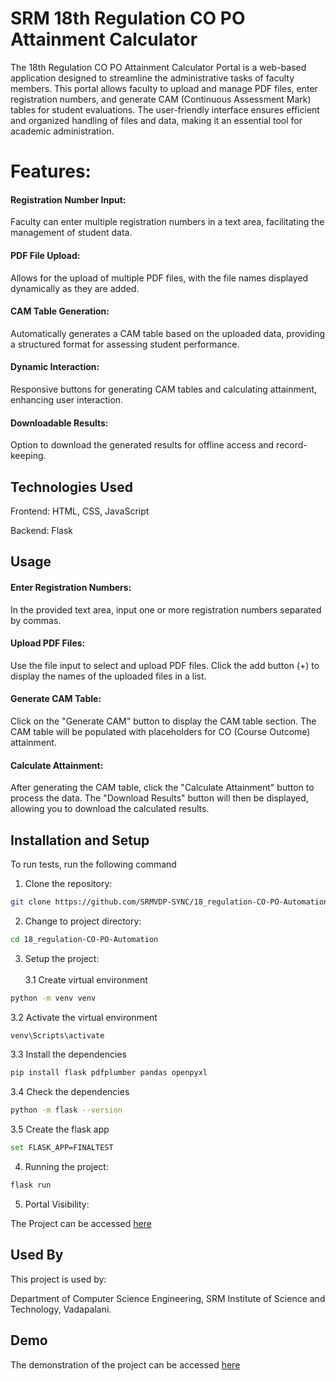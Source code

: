 
# SRM 18th Regulation CO PO Attainment Calculator

The 18th Regulation CO PO Attainment Calculator Portal is a web-based application designed to streamline the administrative tasks of faculty members. This portal allows faculty to upload and manage PDF files, enter registration numbers, and generate CAM (Continuous Assessment Mark) tables for student evaluations. The user-friendly interface ensures efficient and organized handling of files and data, making it an essential tool for academic administration.

# Features:

#### Registration Number Input: 
Faculty can enter multiple registration numbers in a text area, facilitating the management of student data.

#### PDF File Upload: 
 Allows for the upload of multiple PDF files, with the file names displayed dynamically as they are added.

#### CAM Table Generation: 
Automatically generates a CAM table based on the uploaded data, providing a structured format for assessing student performance.

#### Dynamic Interaction:
 Responsive buttons for generating CAM tables and calculating attainment, enhancing user interaction.

#### Downloadable Results: 
Option to download the generated results for offline access and record-keeping.

## Technologies Used
Frontend: HTML, CSS, JavaScript

Backend: Flask

## Usage

#### Enter Registration Numbers: 
In the provided text area, input one or more registration numbers separated by commas.

#### Upload PDF Files: 

 Use the file input to select and upload PDF files. Click the add button (+) to display the names of the uploaded files in a list.

#### Generate CAM Table:
 Click on the "Generate CAM" button to display the CAM table section.
The CAM table will be populated with placeholders for CO (Course Outcome) attainment.

#### Calculate Attainment:
 After generating the CAM table, click the "Calculate Attainment" button to process the data.
The "Download Results" button will then be displayed, allowing you to download the calculated results.


## Installation and Setup

To run tests, run the following command

1. Clone the repository:

```bash
git clone https://github.com/SRMVDP-SYNC/18_regulation-CO-PO-Automation.git
```

2. Change to project directory:

```bash
cd 18_regulation-CO-PO-Automation
```

3. Setup the project:
\
\
3.1 Create virtual environment
```bash
python -m venv venv 
```
3.2 Activate the virtual environment
```bash
venv\Scripts\activate
```
3.3 Install the dependencies 
```bash
pip install flask pdfplumber pandas openpyxl
```
3.4 Check the dependencies 
```bash
python -m flask --version
```
3.5 Create the flask app 
```bash
set FLASK_APP=FINALTEST  
```
4. Running the project:
```bash
flask run
```
5. Portal Visibility:

The Project can be accessed [here](https://localhost:5000)

## Used By

This project is used by:

Department of  Computer Science Engineering, SRM Institute of Science and Technology, Vadapalani.

## Demo

The demonstration of the project can be accessed [here](https://youtu.be/npNrojmUdwY)
